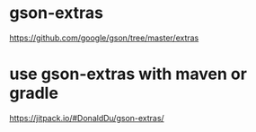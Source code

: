 # gson-extras

https://github.com/google/gson/tree/master/extras


# use gson-extras with maven or gradle
https://jitpack.io/#DonaldDu/gson-extras/
